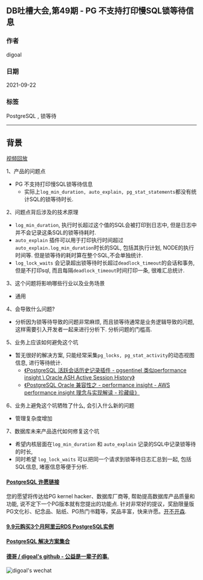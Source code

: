 ## DB吐槽大会,第49期 - PG 不支持打印慢SQL锁等待信息  
  
### 作者  
digoal  
  
### 日期  
2021-09-22  
  
### 标签  
PostgreSQL , 锁等待   
  
----  
  
## 背景  
[视频回放]()  
  
1、产品的问题点  
- PG 不支持打印慢SQL锁等待信息  
    - 实际上`log_min_duration, auto_explain, pg_stat_statements`都没有统计SQL的锁等待时长.   
  
2、问题点背后涉及的技术原理  
- `log_min_duration`, 执行时长超过这个值的SQL会被打印到日志中, 但是日志中并不会记录这条SQL的锁等待耗时.  
- `auto_explain` 插件可以用于打印执行时间超过`auto_explain.log_min_duration`时长的SQL, 包括其执行计划, NODE的执行时间等. 但是锁等待的耗时算在整个SQL,不会单独统计.   
- `log_lock_waits` 会记录超出锁等待时长超过`deadlock_timeout`的会话和事务, 但是不打印sql, 而且每隔`deadlock_timeout`时间打印一条, 很难汇总统计.   
  
3、这个问题将影响哪些行业以及业务场景  
- 通用  
  
4、会导致什么问题?  
- 分析因为锁等待导致的问题非常麻烦, 而且锁等待通常是业务逻辑导致的问题, 这样需要引入开发者一起来进行分析下. 分析问题的门槛高.   
  
5、业务上应该如何避免这个坑  
- 暂无很好的解决方案, 只能经常采集`pg_locks, pg_stat_activity`的动态视图信息, 进行等待统计.   
    - [《PostgreSQL 活跃会话历史记录插件 - pgsentinel 类似performance insight \ Oracle ASH Active Session History》](../202003/20200324_25.md)    
    - [《PostgreSQL Oracle 兼容性之 - performance insight - AWS performance insight 理念与实现解读 - 珍藏级》](../201901/20190125_02.md)    
  
6、业务上避免这个坑牺牲了什么, 会引入什么新的问题  
- 管理复杂度增加  
  
7、数据库未来产品迭代如何修复这个坑  
- 希望内核层面在`log_min_duration` 和 `auto_explain` 记录的SQL中记录锁等待的时长,   
- 同时希望 `log_lock_waits` 可以把同一个请求到锁等待日志汇总到一起, 包括SQL信息, 堵塞信息等便于分析.    
  
  
  
  
#### [PostgreSQL 许愿链接](https://github.com/digoal/blog/issues/76 "269ac3d1c492e938c0191101c7238216")
您的愿望将传达给PG kernel hacker、数据库厂商等, 帮助提高数据库产品质量和功能, 说不定下一个PG版本就有您提出的功能点. 针对非常好的提议，奖励限量版PG文化衫、纪念品、贴纸、PG热门书籍等，奖品丰富，快来许愿。[开不开森](https://github.com/digoal/blog/issues/76 "269ac3d1c492e938c0191101c7238216").  
  
  
#### [9.9元购买3个月阿里云RDS PostgreSQL实例](https://www.aliyun.com/database/postgresqlactivity "57258f76c37864c6e6d23383d05714ea")
  
  
#### [PostgreSQL 解决方案集合](https://yq.aliyun.com/topic/118 "40cff096e9ed7122c512b35d8561d9c8")
  
  
#### [德哥 / digoal's github - 公益是一辈子的事.](https://github.com/digoal/blog/blob/master/README.md "22709685feb7cab07d30f30387f0a9ae")
  
  
![digoal's wechat](../pic/digoal_weixin.jpg "f7ad92eeba24523fd47a6e1a0e691b59")
  
